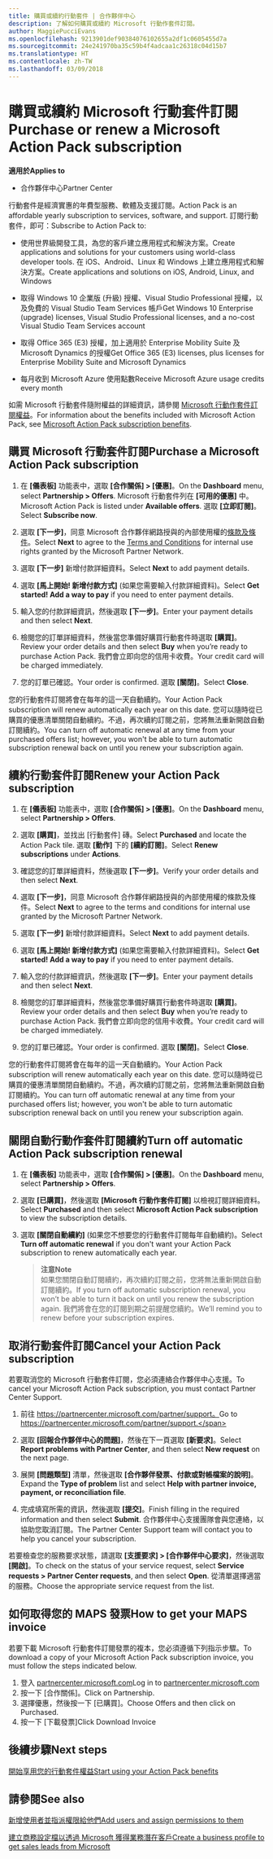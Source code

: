 ```yaml
---
title: 購買或續約行動套件 | 合作夥伴中心
description: 了解如何購買或續約 Microsoft 行動作套件訂閱。
author: MaggiePucciEvans
ms.openlocfilehash: 9213901def90384076102655a2df1c0605455d7a
ms.sourcegitcommit: 24e241970ba35c59b4f4adcaa1c26318c04d15b7
ms.translationtype: HT
ms.contentlocale: zh-TW
ms.lasthandoff: 03/09/2018
---
```

# <a name="purchase-or-renew-a-microsoft-action-pack-subscription"></a><span data-ttu-id="2bd2f-103">購買或續約 Microsoft 行動套件訂閱</span><span class="sxs-lookup"><span data-stu-id="2bd2f-103">Purchase or renew a Microsoft Action Pack subscription</span></span>

**<span data-ttu-id="2bd2f-104">適用於</span><span class="sxs-lookup"><span data-stu-id="2bd2f-104">Applies to</span></span>**

-  <span data-ttu-id="2bd2f-105">合作夥伴中心</span><span class="sxs-lookup"><span data-stu-id="2bd2f-105">Partner Center</span></span>


<span data-ttu-id="2bd2f-106">行動套件是經濟實惠的年費型服務、軟體及支援訂閱。</span><span class="sxs-lookup"><span data-stu-id="2bd2f-106">Action Pack is an affordable yearly subscription to services, software, and support.</span></span> <span data-ttu-id="2bd2f-107">訂閱行動套件，即可：</span><span class="sxs-lookup"><span data-stu-id="2bd2f-107">Subscribe to Action Pack to:</span></span>

- <span data-ttu-id="2bd2f-108">使用世界級開發工具，為您的客戶建立應用程式和解決方案。</span><span class="sxs-lookup"><span data-stu-id="2bd2f-108">Create applications and solutions for your customers using world-class developer tools.</span></span> <span data-ttu-id="2bd2f-109">在 iOS、Android、Linux 和 Windows 上建立應用程式和解決方案。</span><span class="sxs-lookup"><span data-stu-id="2bd2f-109">Create applications and solutions on iOS, Android, Linux, and Windows</span></span> 

- <span data-ttu-id="2bd2f-110">取得 Windows 10 企業版 (升級) 授權、Visual Studio Professional 授權，以及免費的 Visual Studio Team Services 帳戶</span><span class="sxs-lookup"><span data-stu-id="2bd2f-110">Get Windows 10 Enterprise (upgrade) licenses, Visual Studio Professional licenses, and a no-cost Visual Studio Team Services account</span></span> 

- <span data-ttu-id="2bd2f-111">取得 Office 365 (E3) 授權，加上適用於 Enterprise Mobility Suite 及 Microsoft Dynamics 的授權</span><span class="sxs-lookup"><span data-stu-id="2bd2f-111">Get Office 365 (E3) licenses, plus licenses for Enterprise Mobility Suite and Microsoft Dynamics</span></span> 

- <span data-ttu-id="2bd2f-112">每月收到 Microsoft Azure 使用點數</span><span class="sxs-lookup"><span data-stu-id="2bd2f-112">Receive Microsoft Azure usage credits every month</span></span>

<span data-ttu-id="2bd2f-113">如需 Microsoft 行動套件隨附權益的詳細資訊，請參閱 [Microsoft 行動作套件訂閱權益](mpn-action-pack-subscription-benefits.md)。</span><span class="sxs-lookup"><span data-stu-id="2bd2f-113">For information about the benefits included with Microsoft Action Pack, see [Microsoft Action Pack subscription benefits](mpn-action-pack-subscription-benefits.md).</span></span> 


## <a name="purchase-a-microsoft-action-pack-subscription"></a><span data-ttu-id="2bd2f-114">購買 Microsoft 行動套件訂閱</span><span class="sxs-lookup"><span data-stu-id="2bd2f-114">Purchase a Microsoft Action Pack subscription</span></span>

1. <span data-ttu-id="2bd2f-115">在 **\[儀表板\]** 功能表中，選取 **\[合作關係\] > \[優惠\]**。</span><span class="sxs-lookup"><span data-stu-id="2bd2f-115">On the **Dashboard** menu, select **Partnership > Offers**.</span></span> <span data-ttu-id="2bd2f-116">Microsoft 行動套件列在 **\[可用的優惠\]** 中。</span><span class="sxs-lookup"><span data-stu-id="2bd2f-116">Microsoft Action Pack is listed under **Available offers**.</span></span> <span data-ttu-id="2bd2f-117">選取 **\[立即訂閱\]**。</span><span class="sxs-lookup"><span data-stu-id="2bd2f-117">Select **Subscribe now**.</span></span> 

2. <span data-ttu-id="2bd2f-118">選取 **\[下一步\]**，同意 Microsoft 合作夥伴網路授與的內部使用權的[條款及條件](https://go.microsoft.com/fwlink/?linkid=842232)。</span><span class="sxs-lookup"><span data-stu-id="2bd2f-118">Select **Next** to agree to the [Terms and Conditions](https://go.microsoft.com/fwlink/?linkid=842232) for internal use rights granted by the Microsoft Partner Network.</span></span>  

3. <span data-ttu-id="2bd2f-119">選取 **\[下一步\]** 新增付款詳細資料。</span><span class="sxs-lookup"><span data-stu-id="2bd2f-119">Select **Next** to add payment details.</span></span> 

4. <span data-ttu-id="2bd2f-120">選取 **\[馬上開始! 新增付款方式\]** (如果您需要輸入付款詳細資料)。</span><span class="sxs-lookup"><span data-stu-id="2bd2f-120">Select **Get started! Add a way to pay** if you need to enter payment details.</span></span> 

5. <span data-ttu-id="2bd2f-121">輸入您的付款詳細資訊，然後選取 **\[下一步\]**。</span><span class="sxs-lookup"><span data-stu-id="2bd2f-121">Enter your payment details and then select **Next**.</span></span>

6. <span data-ttu-id="2bd2f-122">檢閱您的訂單詳細資料，然後當您準備好購買行動套件時選取 **\[購買\]**。</span><span class="sxs-lookup"><span data-stu-id="2bd2f-122">Review your order details and then select **Buy** when you’re ready to purchase Action Pack.</span></span> <span data-ttu-id="2bd2f-123">我們會立即向您的信用卡收費。</span><span class="sxs-lookup"><span data-stu-id="2bd2f-123">Your credit card will be charged immediately.</span></span>

7. <span data-ttu-id="2bd2f-124">您的訂單已確認。</span><span class="sxs-lookup"><span data-stu-id="2bd2f-124">Your order is confirmed.</span></span> <span data-ttu-id="2bd2f-125">選取 **\[關閉\]**。</span><span class="sxs-lookup"><span data-stu-id="2bd2f-125">Select **Close**.</span></span>

<span data-ttu-id="2bd2f-126">您的行動套件訂閱將會在每年的這一天自動續約。</span><span class="sxs-lookup"><span data-stu-id="2bd2f-126">Your Action Pack subscription will renew automatically each year on this date.</span></span> <span data-ttu-id="2bd2f-127">您可以隨時從已購買的優惠清單關閉自動續約。不過，再次續約訂閱之前，您將無法重新開啟自動訂閱續約。</span><span class="sxs-lookup"><span data-stu-id="2bd2f-127">You can turn off automatic renewal at any time from your purchased offers list; however, you won't be able to turn automatic subscription renewal back on until you renew your subscription again.</span></span> 


## <a name="renew-your-action-pack-subscription"></a><span data-ttu-id="2bd2f-128">續約行動套件訂閱</span><span class="sxs-lookup"><span data-stu-id="2bd2f-128">Renew your Action Pack subscription</span></span>

1. <span data-ttu-id="2bd2f-129">在 **\[儀表板\]** 功能表中，選取 **\[合作關係\] > \[優惠\]**。</span><span class="sxs-lookup"><span data-stu-id="2bd2f-129">On the **Dashboard** menu, select **Partnership > Offers**.</span></span>  

2. <span data-ttu-id="2bd2f-130">選取 **\[購買\]**，並找出 \[行動套件\] 磚。</span><span class="sxs-lookup"><span data-stu-id="2bd2f-130">Select **Purchased** and locate the Action Pack tile.</span></span> <span data-ttu-id="2bd2f-131">選取 **\[動作\]** 下的 **\[續約訂閱\]**。</span><span class="sxs-lookup"><span data-stu-id="2bd2f-131">Select **Renew subscriptions** under **Actions**.</span></span>  

3. <span data-ttu-id="2bd2f-132">確認您的訂單詳細資料，然後選取 **\[下一步\]**。</span><span class="sxs-lookup"><span data-stu-id="2bd2f-132">Verify your order details and then select **Next**.</span></span>

4. <span data-ttu-id="2bd2f-133">選取 **\[下一步\]**，同意 Microsoft 合作夥伴網路授與的內部使用權的條款及條件。</span><span class="sxs-lookup"><span data-stu-id="2bd2f-133">Select **Next** to agree to the terms and conditions for internal use granted by the Microsoft Partner Network.</span></span>  

5. <span data-ttu-id="2bd2f-134">選取 **\[下一步\]** 新增付款詳細資料。</span><span class="sxs-lookup"><span data-stu-id="2bd2f-134">Select **Next** to add payment details.</span></span> 

6. <span data-ttu-id="2bd2f-135">選取 **\[馬上開始! 新增付款方式\]** (如果您需要輸入付款詳細資料)。</span><span class="sxs-lookup"><span data-stu-id="2bd2f-135">Select **Get started! Add a way to pay** if you need to enter payment details.</span></span> 

7. <span data-ttu-id="2bd2f-136">輸入您的付款詳細資訊，然後選取 **\[下一步\]**。</span><span class="sxs-lookup"><span data-stu-id="2bd2f-136">Enter your payment details and then select **Next**.</span></span>

8. <span data-ttu-id="2bd2f-137">檢閱您的訂單詳細資料，然後當您準備好購買行動套件時選取 **\[購買\]**。</span><span class="sxs-lookup"><span data-stu-id="2bd2f-137">Review your order details and then select **Buy** when you’re ready to purchase Action Pack.</span></span> <span data-ttu-id="2bd2f-138">我們會立即向您的信用卡收費。</span><span class="sxs-lookup"><span data-stu-id="2bd2f-138">Your credit card will be charged immediately.</span></span>

9. <span data-ttu-id="2bd2f-139">您的訂單已確認。</span><span class="sxs-lookup"><span data-stu-id="2bd2f-139">Your order is confirmed.</span></span> <span data-ttu-id="2bd2f-140">選取 **\[關閉\]**。</span><span class="sxs-lookup"><span data-stu-id="2bd2f-140">Select **Close**.</span></span>

<span data-ttu-id="2bd2f-141">您的行動套件訂閱將會在每年的這一天自動續約。</span><span class="sxs-lookup"><span data-stu-id="2bd2f-141">Your Action Pack subscription will renew automatically each year on this date.</span></span> <span data-ttu-id="2bd2f-142">您可以隨時從已購買的優惠清單關閉自動續約。不過，再次續約訂閱之前，您將無法重新開啟自動訂閱續約。</span><span class="sxs-lookup"><span data-stu-id="2bd2f-142">You can turn off automatic renewal at any time from your purchased offers list; however, you won't be able to turn automatic subscription renewal back on until you renew your subscription again.</span></span> 


## <a name="turn-off-automatic-action-pack-subscription-renewal"></a><span data-ttu-id="2bd2f-143">關閉自動行動作套件訂閱續約</span><span class="sxs-lookup"><span data-stu-id="2bd2f-143">Turn off automatic Action Pack subscription renewal</span></span>

1. <span data-ttu-id="2bd2f-144">在 **\[儀表板\]** 功能表中，選取 **\[合作關係\] > \[優惠\]**。</span><span class="sxs-lookup"><span data-stu-id="2bd2f-144">On the **Dashboard** menu, select **Partnership > Offers**.</span></span> 

2. <span data-ttu-id="2bd2f-145">選取 **\[已購買\]**，然後選取 **\[Microsoft 行動作套件訂閱\]** 以檢視訂閱詳細資料。</span><span class="sxs-lookup"><span data-stu-id="2bd2f-145">Select **Purchased** and then select **Microsoft Action Pack subscription** to view the subscription details.</span></span> 

3. <span data-ttu-id="2bd2f-146">選取 **\[關閉自動續約\]** (如果您不想要您的行動套件訂閱每年自動續約)。</span><span class="sxs-lookup"><span data-stu-id="2bd2f-146">Select **Turn off automatic renewal** if you don't want your Action Pack subscription to renew automatically each year.</span></span> 

    >**<span data-ttu-id="2bd2f-147">注意</span><span class="sxs-lookup"><span data-stu-id="2bd2f-147">Note</span></span>**<br>
    <span data-ttu-id="2bd2f-148">如果您關閉自動訂閱續約，再次續約訂閱之前，您將無法重新開啟自動訂閱續約。</span><span class="sxs-lookup"><span data-stu-id="2bd2f-148">If you turn off automatic subscription renewal, you won’t be able to turn it back on until you renew the subscription again.</span></span> <span data-ttu-id="2bd2f-149">我們將會在您的訂閱到期之前提醒您續約。</span><span class="sxs-lookup"><span data-stu-id="2bd2f-149">We’ll remind you to renew before your subscription expires.</span></span>


## <a name="cancel-your-action-pack-subscription"></a><span data-ttu-id="2bd2f-150">取消行動套件訂閱</span><span class="sxs-lookup"><span data-stu-id="2bd2f-150">Cancel your Action Pack subscription</span></span>

<span data-ttu-id="2bd2f-151">若要取消您的 Microsoft 行動套件訂閱，您必須連絡合作夥伴中心支援。</span><span class="sxs-lookup"><span data-stu-id="2bd2f-151">To cancel your Microsoft Action Pack subscription, you must contact Partner Center Support.</span></span>

1. <span data-ttu-id="2bd2f-152">前往 https://partnercenter.microsoft.com/partner/support。</span><span class="sxs-lookup"><span data-stu-id="2bd2f-152">Go to https://partnercenter.microsoft.com/partner/support.</span></span>

2. <span data-ttu-id="2bd2f-153">選取 **\[回報合作夥伴中心的問題\]**，然後在下一頁選取 **\[新要求\]**。</span><span class="sxs-lookup"><span data-stu-id="2bd2f-153">Select **Report problems with Partner Center**, and then select **New request** on the next page.</span></span>

3. <span data-ttu-id="2bd2f-154">展開 **\[問題類型\]** 清單，然後選取 **\[合作夥伴發票、付款或對帳檔案的說明\]**。</span><span class="sxs-lookup"><span data-stu-id="2bd2f-154">Expand the **Type of problem** list and select **Help with partner invoice, payment, or reconciliation file**.</span></span> 

4. <span data-ttu-id="2bd2f-155">完成填寫所需的資訊，然後選取 **\[提交\]**。</span><span class="sxs-lookup"><span data-stu-id="2bd2f-155">Finish filling in the required information and then select **Submit**.</span></span> <span data-ttu-id="2bd2f-156">合作夥伴中心支援團隊會與您連絡，以協助您取消訂閱。</span><span class="sxs-lookup"><span data-stu-id="2bd2f-156">The Partner Center Support team will contact you to help you cancel your subscription.</span></span>

<span data-ttu-id="2bd2f-157">若要檢查您的服務要求狀態，請選取 **\[支援要求\] > \[合作夥伴中心要求\]**，然後選取 **\[開啟\]**。</span><span class="sxs-lookup"><span data-stu-id="2bd2f-157">To check on the status of your service request, select **Service requests > Partner Center requests**, and then select **Open**.</span></span> <span data-ttu-id="2bd2f-158">從清單選擇適當的服務。</span><span class="sxs-lookup"><span data-stu-id="2bd2f-158">Choose the appropriate service request from the list.</span></span>  

## <a name="how-to-get-your-maps-invoice"></a><span data-ttu-id="2bd2f-159">如何取得您的 MAPS 發票</span><span class="sxs-lookup"><span data-stu-id="2bd2f-159">How to get your MAPS invoice</span></span>

<span data-ttu-id="2bd2f-160">若要下載 Microsoft 行動套件訂閱發票的複本，您必須遵循下列指示步驟。</span><span class="sxs-lookup"><span data-stu-id="2bd2f-160">To download a copy of your Microsoft Action Pack subscription invoice, you must follow the steps indicated below.</span></span>

1. <span data-ttu-id="2bd2f-161">登入 [partnercenter.microsoft.com](https://partnercenter.microsoft.com)</span><span class="sxs-lookup"><span data-stu-id="2bd2f-161">Log in to [partnercenter.microsoft.com](https://partnercenter.microsoft.com)</span></span> 
2. <span data-ttu-id="2bd2f-162">按一下 [合作關係]。</span><span class="sxs-lookup"><span data-stu-id="2bd2f-162">Click on Partnership.</span></span> 
3. <span data-ttu-id="2bd2f-163">選擇優惠，然後按一下 [已購買]。</span><span class="sxs-lookup"><span data-stu-id="2bd2f-163">Choose Offers and then click on Purchased.</span></span> 
4. <span data-ttu-id="2bd2f-164">按一下 [下載發票]</span><span class="sxs-lookup"><span data-stu-id="2bd2f-164">Click Download Invoice</span></span>
 
## <a name="next-steps"></a><span data-ttu-id="2bd2f-165">後續步驟</span><span class="sxs-lookup"><span data-stu-id="2bd2f-165">Next steps</span></span>

[<span data-ttu-id="2bd2f-166">開始享用您的行動套件權益</span><span class="sxs-lookup"><span data-stu-id="2bd2f-166">Start using your Action Pack benefits</span></span>](manage-your-partner-network-benefits.md)


## <a name="see-also"></a><span data-ttu-id="2bd2f-167">請參閱</span><span class="sxs-lookup"><span data-stu-id="2bd2f-167">See also</span></span>

[<span data-ttu-id="2bd2f-168">新增使用者並指派權限給他們</span><span class="sxs-lookup"><span data-stu-id="2bd2f-168">Add users and assign permissions to them</span></span>](create-user-accounts-and-set-permissions.md)

[<span data-ttu-id="2bd2f-169">建立商務設定檔以透過 Microsoft 獲得業務潛在客戶</span><span class="sxs-lookup"><span data-stu-id="2bd2f-169">Create a business profile to get sales leads from Microsoft</span></span>](create-a-marketing-profile.md)



